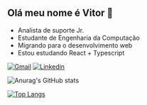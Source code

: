 ## Olá meu nome é Vitor 👋
* Analista de suporte Jr.
* Estudante de Engenharia da Computação
* Migrando para o desenvolvimento web
* Estou estudando React + Typescript

[![Gmail](https://img.shields.io/badge/Gmail-D14836?style=for-the-badge&logo=gmail&logoColor=white)](vitor.jardina@gmail.com)
[![Linkedin](https://img.shields.io/badge/LinkedIn-0077B5?style=for-the-badge&logo=linkedin&logoColor=white)](https://www.linkedin.com/in/vitor-albarado-0b669ab1)

![Anurag's GitHub stats](https://github-readme-stats.vercel.app/api?username=vitorAlbarado&show_icons=true&theme=radical)

[![Top Langs](https://github-readme-stats.vercel.app/api/top-langs/?username=vitorAlbarado&layout=demo)](https://github.com/anuraghazra/github-readme-stats)

